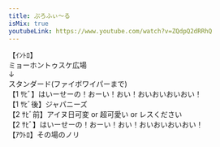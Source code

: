 ```yaml
---
title: ぷろふぃ〜る
isMix: true
youtubeLink: https://www.youtube.com/watch?v=ZQdpQ2dRRhQ
---
```


<t s=5>【ｲﾝﾄﾛ】</t><br />
ミョーホントゥスケ広場<br />
↓<br />
スタンダード(ファイボワイパーまで)<br />
<t s=72>【1 ｻﾋﾞ】</t>はいーせーの！おーい！おい！おいおいおいおい！<br />
<t s=89>【1 ｻﾋﾞ後】</t>ジャパニーズ<br />
<t s=152>【2 ｻﾋﾞ前】</t>アイヌ日可変 or 超可愛い or レスください<br />
<t s=183>【2 ｻﾋﾞ】</t>はいーせーの！おーい！おい！おいおいおいおい！<br />
<t s=202>【ｱｳﾄﾛ】</t>その場のノリ<br />
